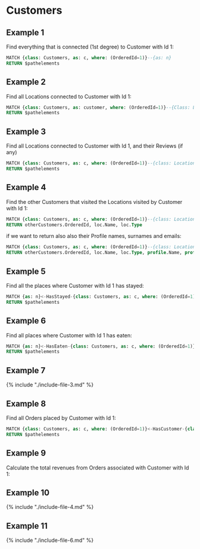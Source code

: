 
# Customers 
	
## Example 1

Find everything that is connected (1st degree) to Customer with Id 1:

```sql
MATCH {class: Customers, as: c, where: (OrderedId=1)}--{as: n} 
RETURN $pathelements
```


## Example 2

Find all Locations connected to Customer with Id 1:

```sql
MATCH {class: Customers, as: customer, where: (OrderedId=1)}--{Class: Locations} 
RETURN $pathelements
```


## Example 3

Find all Locations connected to Customer with Id 1, and their Reviews (if any)
 
```sql
MATCH {class: Customers, as: c, where: (OrderedId=1)}--{class: Locations, as: loc}-HasReview-{class: Reviews, as: r, optional: true} 
RETURN $pathelements
```


## Example 4

Find the other Customers that visited the Locations visited by Customer with Id 1:

```sql
MATCH {class: Customers, as: c, where: (OrderedId=1)}--{class: Locations, as: loc}--{class: Customers, as: otherCustomers, where: (OrderedId<>1)} 
RETURN otherCustomers.OrderedId, loc.Name, loc.Type
```

if we want to return also also their Profile names, surnames and emails:

```sql
MATCH {class: Customers, as: c, where: (OrderedId=1)}--{class: Locations, as: loc}--{class: Customers, as: otherCustomers, where: (OrderedId<>1)}-HasProfile->{class: Profiles, as: profile} 
RETURN otherCustomers.OrderedId, loc.Name, loc.Type, profile.Name, profile.Surname, profile.Email
```


## Example 5

Find all the places where Customer with Id 1 has stayed:

```sql
MATCH {as: n}<-HasStayed-{class: Customers, as: c, where: (OrderedId=1)} 
RETURN $pathelements
```


## Example 6

Find all places where Customer with Id 1 has eaten:

```sql
MATCH {as: n}<-HasEaten-{class: Customers, as: c, where: (OrderedId=1)} 
RETURN $pathelements
```

## Example 7

{% include "./include-file-3.md" %}


## Example 8

Find all Orders placed by Customer with Id 1:

```sql
MATCH {class: Customers, as: c, where: (OrderedId=1)}<-HasCustomer-{class: Orders, as: o} 
RETURN $pathelements
```

## Example 9

Calculate the total revenues from Orders associated with Customer with Id 1:


## Example 10

{% include "./include-file-4.md" %}


## Example 11

{% include "./include-file-6.md" %}